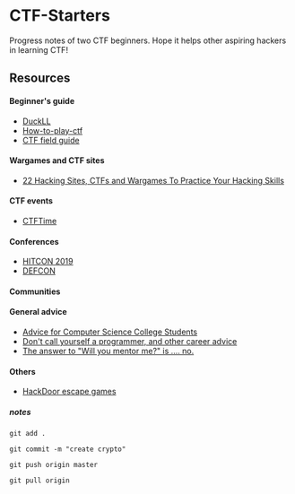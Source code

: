 # CTF-Starters
Progress notes of two CTF beginners.
Hope it helps other aspiring hackers in learning CTF!
## Resources
#### Beginner's guide
- [DuckLL](https://www.duckll.tw/2017/11/blog-post.html)
- [How-to-play-ctf](https://github.com/ktecv2000/How-to-play-CTF?source=post_page---------------------------)
- [CTF field guide](https://trailofbits.github.io/ctf/)

#### Wargames and CTF sites
- [22 Hacking Sites, CTFs and Wargames To Practice Your Hacking Skills](https://wheresmykeyboard.com/2016/07/hacking-sites-ctfs-wargames-practice-hacking-skills/)

#### CTF events
- [CTFTime](https://ctftime.org/)

#### Conferences
- [HITCON 2019](https://hitcon.org/2019/CMT/)
- [DEFCON](https://www.defcon.org/)

#### Communities

#### General advice
- [Advice for Computer Science College Students](http://www.joelonsoftware.com/articles/CollegeAdvice.html)
- [Don't call yourself a programmer, and other career advice](http://www.kalzumeus.com/2011/10/28/dont-call-yourself-a-programmer/)
- [The answer to "Will you mentor me?" is .... no.](http://pindancing.blogspot.com/2010/12/answer-to-will-you-mentor-me-is.html)

#### Others
- [HackDoor escape games](https://www.accupass.com/event/1906050355291064968019?fbclid=IwAR0daPpIUCYB4qhiG2sc43V_9fJ_mTT-sWmM9DTRGdxckpgHMxsls21RZ-E)

##### notes

`git add .`

`git commit -m "create crypto"`

`git push origin master`

`git pull origin`
